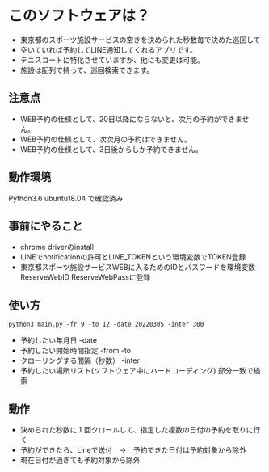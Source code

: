 # このソフトウェアは？

* 東京都のスポーツ施設サービスの空きを決められた秒数毎で決めた巡回して
* 空いていれば予約してLINE通知してくれるアプリです。
* テニスコートに特化させていますが、他にも変更は可能。
* 施設は配列で持って、巡回検索できます。

## 注意点
 
* WEB予約の仕様として、20日以降にならないと、次月の予約ができません。
* WEB予約の仕様として、次次月の予約はできません。
* WEB予約の仕様として、3日後からしか予約できません。

## 動作環境

Python3.6
ubuntu18.04
で確認済み

## 事前にやること

* chrome driverのinstall
* LINEでnotificationの許可とLINE_TOKENという環境変数でTOKEN登録
* 東京都スポーツ施設サービスWEBに入るためのIDとパスワードを環境変数 ReserveWebID ReserveWebPassに登録

## 使い方

```buildoutcfg
python3 main.py -fr 9 -to 12 -date 20220305 -inter 300
```

* 予約したい年月日 -date 
* 予約したい開始時間指定  -from  -to
* クローリングする間隔（秒数）  -inter
* 予約したい場所リスト(ソフトウェア中にハードコーディング) 部分一致で検索

## 動作

* 決められた秒数に１回クロールして、指定した複数の日付の予約を取りに行く
* 予約ができたら、Lineで送付　→　予約できた日付は予約対象から除外
* 現在日付が過ぎても予約対象から除外
